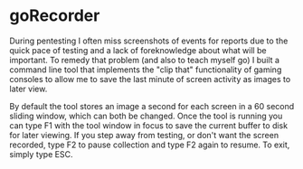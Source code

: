 # goRecorder
During pentesting I often miss screenshots of events for reports due to the quick pace of testing and a lack of foreknowledge about what will be important. To remedy that problem (and also to teach myself go) I built a command line tool that implements the "clip that" functionality of gaming consoles to allow me to save the last minute of screen activity as images to later view.

By default the tool stores an image a second for each screen in a 60 second sliding window, which can both be changed. Once the tool is running you can type F1 with the tool window in focus to save the current buffer to disk for later viewing. If you step away from testing, or don't want the screen recorded, type F2 to pause collection and type F2 again to resume. 
To exit, simply type ESC.
